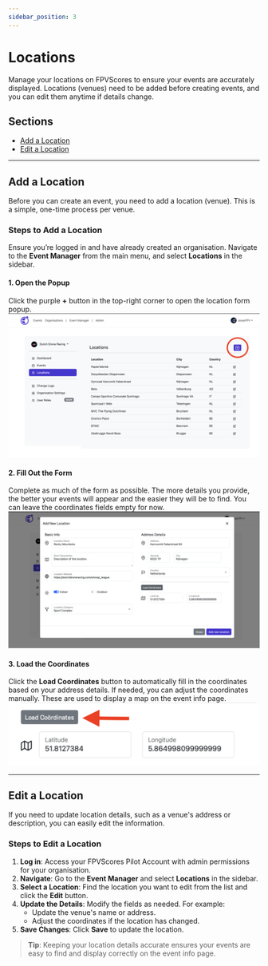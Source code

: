 ```yaml
---
sidebar_position: 3
---
```


# Locations
Manage your locations on FPVScores to ensure your events are accurately displayed. Locations (venues) need to be added before creating events, and you can edit them anytime if details change.

## Sections
- [Add a Location](#add-a-location)
- [Edit a Location](#edit-a-location)

---

## Add a Location
Before you can create an event, you need to add a location (venue). This is a simple, one-time process per venue.

### Steps to Add a Location
Ensure you’re logged in and have already created an organisation. Navigate to the **Event Manager** from the main menu, and select **Locations** in the sidebar.

#### 1. Open the Popup
Click the purple **+** button in the top-right corner to open the location form popup.  
![FPVScores Add Location](/img/fpvscores_add_location.png)

#### 2. Fill Out the Form
Complete as much of the form as possible. The more details you provide, the better your events will appear and the easier they will be to find. You can leave the coordinates fields empty for now.  
![FPVScores Location Form](/img/fpvscores_location_popup.png)

#### 3. Load the Coordinates
Click the **Load Coordinates** button to automatically fill in the coordinates based on your address details. If needed, you can adjust the coordinates manually. These are used to display a map on the event info page.  
![FPVScores Coordinates Loader](/img/fpvscores_location_coords.png)

---

## Edit a Location
If you need to update location details, such as a venue's address or description, you can easily edit the information.

### Steps to Edit a Location
1. **Log in**: Access your FPVScores Pilot Account with admin permissions for your organisation.
2. **Navigate**: Go to the **Event Manager** and select **Locations** in the sidebar.
3. **Select a Location**: Find the location you want to edit from the list and click the **Edit** button.
4. **Update the Details**: Modify the fields as needed. For example:
   - Update the venue's name or address.
   - Adjust the coordinates if the location has changed.
5. **Save Changes**: Click **Save** to update the location.

> **Tip**: Keeping your location details accurate ensures your events are easy to find and display correctly on the event info page.